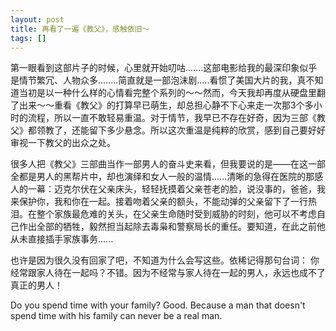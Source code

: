 ```yaml
---
layout: post
title: 再看了一遍《教父》，感触依旧～
tags: []
---
```

第一眼看到这部片子的时候，心里就开始叨咕.......这部电影给我的最深印象似乎是情节繁冗、人物众多........简直就是一部泡沫剧.....看惯了美国大片的我，真不知道当初是以一种什么样的心情看完整个系列的～～然而，今天我却再度从硬盘里翻了出来～～重看《教父》的打算早已萌生，却总担心静不下心来走一次那3个多小时的流程，所以一直不敢轻易重温。对于情节，我早已不存在好奇，因为三部《教父》都领教了，还能留下多少悬念。所以这次重温是纯粹的欣赏，感到自己要好好审视一下教父的出众之处。

很多人把《教父》三部曲当作一部男人的奋斗史来看，但我要说的是——在这一部全都是男人的黑帮片中，却也演绎和女人一般的温情......清晰的急得在医院的那感人的一幕：迈克尔伏在父亲床头，轻轻抚摸着父亲苍老的脸，说没事的，爸爸，我来保护你，我和你在一起。接着吻着父亲的额头，不能动弹的父亲留下了一行热泪。在整个家族最危难的关头，在父亲生命随时受到威胁的时刻，他可以不考虑自己作出全部的牺牲，毅然担当起除去毒枭和警察局长的重任。要知道，在此之前他从未直接插手家族事务......

也许是因为很久没有回家了吧，不知道为什么会写这些。依稀记得那句台词：
你经常跟家人待在一起吗？不错。因为不经常与家人待在一起的男人，永远也成不了真正的男人！

Do you spend time with your family? Good. Because a man that doesn't spend time with his family can never be a real man.
